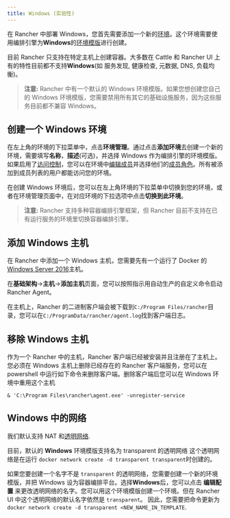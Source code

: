 ```yaml
---
title: Windows (实验性)
---
```


在 Rancher 中部署 Windows，您首先需要添加一个新的[环境](/docs/rancher1/configuration/environments/_index)。这个环境需要使用编排引擎为**Windows**的[环境模版](/docs/rancher1/configuration/environments/_index#什么是环境模版)进行创建。

目前 Rancher 只支持在特定主机上创建容器。大多数在 Cattle 和 Rancher UI 上有的特性目前都不支持**Windows**(如 服务发现, 健康检查, 元数据, DNS, 负载均衡)。

> **注意:** Rancher 中有一个默认的 Windows 环境模版。如果您想创建您自己的 Windows 环境模版，您需要禁用所有其它的基础设施服务，因为这些服务目前都不兼容 Windows。

## 创建一个 Windows 环境

在左上角的环境的下拉菜单中，点击**环境管理**。通过点击**添加环境**去创建一个新的环境，需要填写**名称**，**描述**(可选)，并选择 Windows 作为编排引擎的环境模版。如果启用了[访问控制](/docs/rancher1/configuration/access-control/_index)，您可以在环境中[编辑成员](/docs/rancher1/configuration/environments/_index#成员编辑)并选择他们的[成员角色](/docs/rancher1/configuration/environments/_index#成员角色)。所有被添加到成员列表的用户都能访问您的环境。

在创建 Windows 环境后，您可以在左上角环境的下拉菜单中切换到您的环境，或者在环境管理页面中，在对应环境的下拉选项中点击**切换到此环境**。

> **注意:** Rancher 支持多种容器编排引擎框架，但 Rancher 目前不支持在已有运行服务的环境里切换容器编排引擎。

## 添加 Windows 主机

在 Rancher 中添加一个 Windows 主机，您需要先有一个运行了 Docker 的[Windows Server 2016](https://msdn.microsoft.com/en-us/virtualization/windowscontainers/about/index)主机。

在**基础架构**->**主机**->**添加主机**页面，您可以按照指示用自动生产的自定义命令启动 Rancher Agent。

在主机上，Rancher 的二进制客户端会被下载到`C:/Program Files/rancher`目录，您可以在`C:/ProgramData/rancher/agent.log`找到客户端日志。

## 移除 Windows 主机

作为一个 Rancher 中的主机，Rancher 客户端已经被安装并且注册在了主机上。您必须在 Windows 主机上删除已经存在的 Rancher 客户端服务，您可以在 powershell 中运行如下命令来删除客户端。删除客户端后您可以在 Windows 环境中重用这个主机

```
& 'C:\Program Files\rancher\agent.exe' -unregister-service
```

## Windows 中的网络

我们默认支持 NAT 和[透明网络](https://docs.microsoft.com/en-us/virtualization/windowscontainers/manage-containers/container-networking).

目前，默认的 **Windows** 环境模版支持名为 transparent 的透明网络
这个透明网络是在运行 `docker network create -d transparent transparent`时创建的。

如果您要创建一个名字不是 `transparent` 的透明网络，您需要创建一个新的环境模版，并把 Windows 设为容器编排平台。选择**Windows**后，您可以点击 **编辑配置** 来更改透明网络的名字。您可以用这个环境模版创建一个环境。但在 Rancher UI 中这个透明网络的默认名字依然是 `transparent`。 因此，您需要把命令更新为 `docker network create -d transparent <NEW_NAME_IN_TEMPLATE`.
